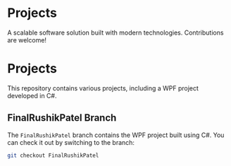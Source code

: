 # Projects
A scalable software solution built with modern technologies. Contributions are welcome!
# Projects

This repository contains various projects, including a WPF project developed in C#.

## FinalRushikPatel Branch

The `FinalRushikPatel` branch contains the WPF project built using C#. You can check it out by switching to the branch:

```bash
git checkout FinalRushikPatel
